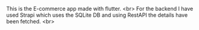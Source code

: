 This is the E-commerce app made with flutter. <br\>
For the backend I have used Strapi which uses the SQLite DB and using RestAPI the details have been fetched. <br\>
